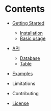# Contents

- [Getting Started](./getting-started)
  - [Installation](./getting-started#installation)
  - [Basic usage](./getting-started#basic-usage)
  
- [API](./api)
  - [Database](./api/database.md)
  - [Table](./api/table.md)

- [Examples](./examples)
- Limitations
- Contributing
- [License](./license.md)
